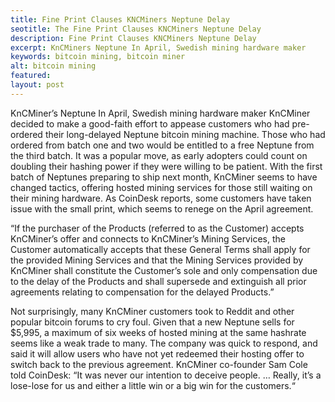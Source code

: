 ```yaml
---
title: Fine Print Clauses KNCMiners Neptune Delay
seotitle: The Fine Print Clauses KNCMiners Neptune Delay
description: Fine Print Clauses KNCMiners Neptune Delay
excerpt: KnCMiners Neptune In April, Swedish mining hardware maker
keywords: bitcoin mining, bitcoin miner
alt: bitcoin mining
featured: 
layout: post
---
```


KnCMiner’s Neptune
In April, Swedish mining hardware maker KnCMiner decided to make a good-faith effort to appease customers who had pre-ordered their long-delayed Neptune bitcoin mining machine. Those who had ordered from batch one and two would be entitled to a free Neptune from the third batch. It was a popular move, as early adopters could count on doubling their hashing power if they were willing to be patient.
With the first batch of Neptunes preparing to ship next month, KnCMiner seems to have changed tactics, offering hosted mining services for those still waiting on their mining hardware. As CoinDesk reports, some customers have taken issue with the small print, which seems to renege on the April agreement.

“If the purchaser of the Products (referred to as the Customer) accepts KnCMiner’s offer and connects to KnCMiner’s Mining Services, the Customer automatically accepts that these General Terms shall apply for the provided Mining Services and that the Mining Services provided by KnCMiner shall constitute the Customer’s sole and only compensation due to the delay of the Products and shall supersede and extinguish all prior agreements relating to compensation for the delayed Products.”

Not surprisingly, many KnCMiner customers took to Reddit and other popular bitcoin forums to cry foul. Given that a new Neptune sells for $5,995, a maximum of six weeks of hosted mining at the same hashrate seems like a weak trade to many.
The company was quick to respond, and said it will allow users who have not yet redeemed their hosting offer to switch back to the previous agreement.
KnCMiner co-founder Sam Cole told CoinDesk: “It was never our intention to deceive people. … Really, it’s a lose-lose for us and either a little win or a big win for the customers.“
